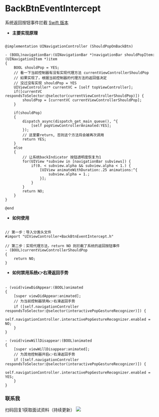 # BackBtnEventIntercept
系统返回按钮事件拦截
[Swift 版本](https://github.com/wangrui460/BackBtnEventIntercept_swift)

- **主要实现原理**

<pre><code>
@implementation UINavigationController (ShouldPopOnBackBtn)

- (BOOL)navigationBar:(UINavigationBar *)navigationBar shouldPopItem:(UINavigationItem *)item
{
    BOOL shouldPop = YES;
    // 看一下当前控制器有没有实现代理方法 currentViewControllerShouldPop
    // 如果实现了，根据当前控制器的代理方法的返回值决定
    // 没过没有实现 shouldPop = YES
    UIViewController* currentVC = [self topViewController];
    if([currentVC respondsToSelector:@selector(currentViewControllerShouldPop)]) {
        shouldPop = [currentVC currentViewControllerShouldPop];
    }

    if(shouldPop)
    {
        dispatch_async(dispatch_get_main_queue(), ^{
            [self popViewControllerAnimated:YES];
        });
        // 这里要return, 否则这个方法将会被再次调用
        return YES;
    }
    else
    {
        // 让系统backIndicator 按钮透明度恢复为1
        for(UIView *subview in [navigationBar subviews]) {
            if(0. < subview.alpha && subview.alpha < 1.) {
                [UIView animateWithDuration:.25 animations:^{
                    subview.alpha = 1.;
                }];
            }
        }
        return NO;
    }
}

@end
</code></pre>

- **如何使用**

<pre><code>
// 第一步：导入分类头文件
#import "UIViewController+BackBtnEventIntercept.h"

// 第二步：实现代理方法，return NO 则拦截了系统的返回按钮事件
- (BOOL)currentViewControllerShouldPop
{
    return NO;
}
</code></pre>

- **如何禁用系统👉右滑返回手势**

<pre><code>
- (void)viewDidAppear:(BOOL)animated
{
    [super viewDidAppear:animated];
    // 为当前控制器禁用👉右滑返回手势
    if ([self.navigationController respondsToSelector:@selector(interactivePopGestureRecognizer)]) {
        self.navigationController.interactivePopGestureRecognizer.enabled = NO;
    }
}

- (void)viewWillDisappear:(BOOL)animated
{
    [super viewWillDisappear:animated];
    // 为其他控制器开启👉右滑返回手势
    if ([self.navigationController respondsToSelector:@selector(interactivePopGestureRecognizer)]) {
        self.navigationController.interactivePopGestureRecognizer.enabled = YES;
    }
}
</code></pre>


### 联系我
扫码回复1获取面试资料（持续更新）
![](https://user-images.githubusercontent.com/11909313/123933944-6a4abe00-d9c5-11eb-83ca-379313a2af7c.png)
